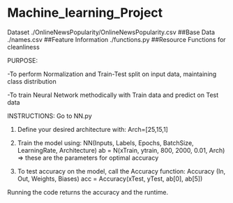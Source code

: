 # Machine_learning_Project

Dataset
   ./OnlineNewsPopularity/OnlineNewsPopularity.csv  ##Base Data
    ./names.csv                                      ##Feature Information
    ./functions.py                                   ##Resource Functions for cleanliness


PURPOSE: 

-To perform Normalization and Train-Test split on input data, maintaining class distribution

-To train Neural Network methodically with Train data and predict on Test data

INSTRUCTIONS:
Go to NN.py

1. Define your desired architecture with: 
Arch=[25,15,1]

2. Train the model using: 
NN(Inputs, Labels, Epochs, BatchSize, LearningRate, Architecture)
ab = N(xTrain, ytrain, 800, 2000, 0.01, Arch) => these are the parameters for optimal accuracy

3. To test accuracy on the model, call the Accuracy function: 
Accuracy (In, Out, Weights, Biases)
acc = Accuracy(xTest, yTest, ab[0], ab[5]) 


Running the code returns the accuracy and the runtime. 

